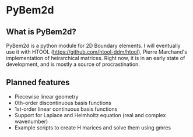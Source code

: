 # PyBem2d

## What is PyBem2d?

PyBem2d is a python module for 2D Boundary elements. I will eventually use it with HTOOL (https://github.com/htool-ddm/htool), Pierre Marchand's implementation of heirarchical matrices. Right now, it is in an early state of development, and is mostly a source of procrastination.

## Planned features
* Piecewise linear geometry
* 0th-order discontinuous basis functions
* 1st-order linear continuous basis functions
* Support for Laplace and Helmholtz equation (real and complex wavenumber)
* Example scripts to create H marices and solve them using gmres

